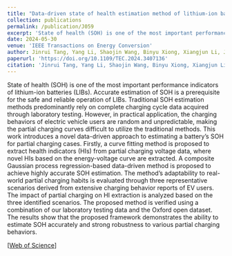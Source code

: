 ```yaml
---
title: "Data-driven state of health estimation method of lithium-ion batteries for partial charging curves"
collection: publications
permalink: /publication/J059
excerpt: 'State of health (SOH) is one of the most important performance indicators of lithium-ion batteries (LIBs). Accurate estimation of SOH is a prerequisite for the safe and reliable operation of LIBs. Traditional SOH estimation methods predominantly rely on complete charging cycle data acquired through laboratory testing. However, in practical application, the charging behaviors of electric vehicle users are random and unpredictable, making the partial charging curves difficult to utilize the traditional methods. This work introduces a novel data-driven approach to estimating a battery’s SOH for partial charging cases. Firstly, a curve fitting method is proposed to extract health indicators (HIs) from partial charging voltage data, where novel HIs based on the energy-voltage curve are extracted. A composite Gaussian process regression-based data-driven method is proposed to achieve highly accurate SOH estimation. The method’s adaptability to real-world partial charging habits is evaluated through three representative scenarios derived from extensive charging behavior reports of EV users. The impact of partial charging on HI extraction is analyzed based on the three identified scenarios. The proposed method is verified using a combination of our laboratory testing data and the Oxford open dataset. The results show that the proposed framework demonstrates the ability to estimate SOH accurately and strong robustness to various partial charging behaviors.'
date: 2024-05-30
venue: 'IEEE Transactions on Energy Conversion'
author: Jinrui Tang, Yang Li, Shaojin Wang, Binyu Xiong, Xiangjun Li, Jinxuan Pan, Qihong Chen, and Peng Wang
paperurl: 'https://doi.org/10.1109/TEC.2024.3407136'
citation: 'Jinrui Tang, Yang Li, Shaojin Wang, Binyu Xiong, Xiangjun Li, Jinxuan Pan, Qihong Chen, and Peng Wang, &quot;Data-driven state of health estimation method of lithium-ion batteries for partial charging curves,&quot; <i>IEEE Transactions on Energy Conversion</i>, vol. 39, no. 4, pp. 2230-2243, Dec. 2024, doi: 10.1109/TEC.2024.3407136.'
---
```


State of health (SOH) is one of the most important performance indicators of lithium-ion batteries (LIBs). Accurate estimation of SOH is a prerequisite for the safe and reliable operation of LIBs. Traditional SOH estimation methods predominantly rely on complete charging cycle data acquired through laboratory testing. However, in practical application, the charging behaviors of electric vehicle users are random and unpredictable, making the partial charging curves difficult to utilize the traditional methods. This work introduces a novel data-driven approach to estimating a battery’s SOH for partial charging cases. Firstly, a curve fitting method is proposed to extract health indicators (HIs) from partial charging voltage data, where novel HIs based on the energy-voltage curve are extracted. A composite Gaussian process regression-based data-driven method is proposed to achieve highly accurate SOH estimation. The method’s adaptability to real-world partial charging habits is evaluated through three representative scenarios derived from extensive charging behavior reports of EV users. The impact of partial charging on HI extraction is analyzed based on the three identified scenarios. The proposed method is verified using a combination of our laboratory testing data and the Oxford open dataset. The results show that the proposed framework demonstrates the ability to estimate SOH accurately and strong robustness to various partial charging behaviors.

[[Web of Science](https://www.webofscience.com/wos/woscc/full-record/WOS:001396004200009)] 
